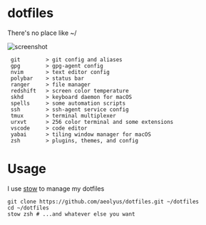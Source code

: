# dotfiles
There's no place like ~/

![screenshot](https://i.imgur.com/TeOS6uh.png)

```
 git        > git config and aliases
 gpg        > gpg-agent config
 nvim       > text editor config
 polybar    > status bar
 ranger     > file manager
 redshift   > screen color temperature
 skhd       > keyboard daemon for macOS
 spells     > some automation scripts
 ssh        > ssh-agent service config
 tmux       > terminal multiplexer
 urxvt      > 256 color terminal and some extensions
 vscode     > code editor
 yabai      > tiling window manager for macOS
 zsh        > plugins, themes, and config
 ```

# Usage
I use [stow](https://www.gnu.org/software/stow/) to manage my dotfiles
```
git clone https://github.com/aeolyus/dotfiles.git ~/dotfiles
cd ~/dotfiles
stow zsh # ...and whatever else you want
```
